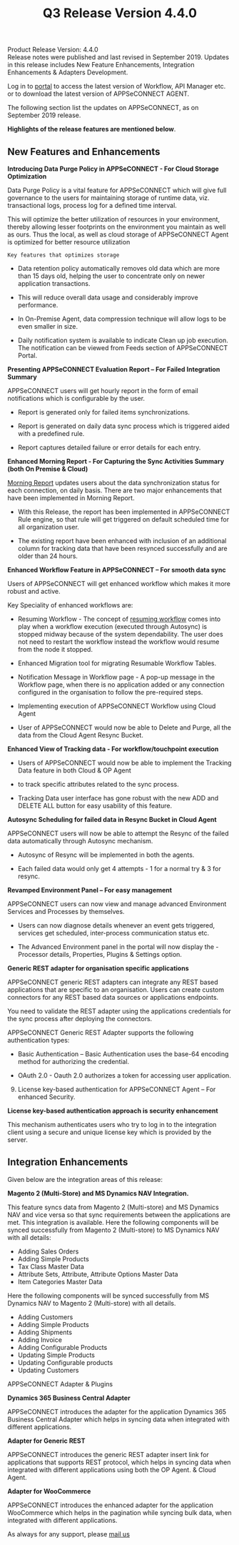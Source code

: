 ﻿---
title: "Q3 Release Version 4.4.0"
toc: true
tag: developers
category: "release-notes"
menus: 
    2019Release:
        title: "Q3 V 4.4.0"
        weight: 2
        icon: fa fa-wpexplorer
        identifier: Q3Release
---
Product Release Version: 4.4.0   
Release notes were published and last revised in September 2019. 
Updates in this release includes New Feature Enhancements, Integration Enhancements
& Adapters Development. 

Log in to [portal](https://portal.appseconnect.com/Account/Login?ReturnUrl=%2f#!) to access the latest version of Workflow, 
API Manager etc. or to download the latest version of APPSeCONNECT AGENT.
    
The following section list the updates on APPSeCONNECT, as on September 2019 release.  

**Highlights of the release features are mentioned below**.

## New Features and Enhancements

**Introducing Data Purge Policy in APPSeCONNECT - For Cloud Storage Optimization**  

Data Purge Policy is a vital feature for APPSeCONNECT which will give full 
governance to the users for maintaining storage of runtime data, 
viz. transactional logs, process log for a defined time interval. 

This will optimize the better utilization of resources in your environment,
thereby allowing lesser footprints on the environment you maintain as well as ours. Thus the local, as well as cloud storage of APPSeCONNECT Agent is optimized for better resource utilization

`Key features that optimizes storage`

- Data retention policy automatically removes old data which are more than 15 days old, helping the user to concentrate only on newer application transactions. 

- This will reduce overall data usage and considerably improve performance.

- In On-Premise Agent, data compression technique will allow logs to be even smaller in size. 

- Daily notification system is available to indicate Clean up job execution. The notification can be viewed from Feeds section of APPSeCONNECT Portal.

**Presenting APPSeCONNECT Evaluation Report – For Failed Integration Summary**

APPSeCONNECT users will get hourly report in the form of email notifications 
which is configurable by the user.  

- Report is generated only for failed items synchronizations. 

- Report is generated on daily data sync process which is triggered aided with a predefined rule. 

- Report captures detailed failure or error details for each entry.

**Enhanced Morning Report - For Capturing the Sync Activities Summary (both On Premise & Cloud)**

[Morning Report](https://docs.appseconnect.com/rule/default-rule-for-morning-report/) updates users about the data synchronization status for each connection, on daily basis. There are two major enhancements that have been implemented in Morning Report.

- With this Release, the report has been implemented in APPSeCONNECT Rule engine, so that rule will get triggered on default scheduled time for all organization user.

- The existing report have been enhanced with inclusion of an additional column for tracking data that have been resynced successfully and are older than 24 hours.

**Enhanced Workflow Feature in APPSeCONNECT – For smooth data sync**

Users of APPSeCONNECT will get enhanced workflow which makes it more robust
and active.

Key Speciality of enhanced workflows are:

- Resuming Workflow - The concept of [resuming workflow](https://docs.appseconnect.com/resuming%20workflows/resuming-workflows/) comes into play when a workflow execution (executed through Autosync) is stopped midway because of the system dependability. The user does not need to restart the workflow instead the workflow would resume from the node it stopped.

- Enhanced Migration tool for migrating Resumable Workflow Tables.

- Notification Message in Workflow page - A pop-up message in the Workflow page, when there is no application added or any connection configured in the organisation to follow the pre-required steps.

- Implementing execution of APPSeCONNECT Workflow using Cloud Agent

- User of APPSeCONNECT would now be able to Delete and Purge, all the data from the Cloud Agent Resync Bucket.

**Enhanced View of Tracking data - For workflow/touchpoint execution**

- Users of APPSeCONNECT would now be able to implement the Tracking Data feature in both Cloud & OP Agent
-  to track specific attributes related to the sync process.   

- Tracking Data user interface has gone robust with the new ADD and DELETE ALL button for easy usability of this feature.

**Autosync Scheduling for failed data in Resync Bucket in Cloud Agent**  

APPSeCONNECT users will now be able to attempt the Resync of the failed data 
automatically through Autosync mechanism.

- Autosync of Resync will be implemented in both the agents. 

- Each failed data would only get 4 attempts - 1 for a normal try & 3 for resync.

**Revamped Environment Panel – For easy management**

APPSeCONNECT users can now view and manage advanced Environment Services and Processes by themselves.

- Users can now diagnose details whenever an event gets triggered, services get scheduled, inter-process communication status etc.

- The Advanced Environment panel in the portal will now display the - Processor details, Properties, Plugins & Settings option.

**Generic REST adapter  for organisation specific applications**   

APPSeCONNECT generic REST adapters can integrate any REST based applications 
that are specific to an organisation. Users can create custom connectors 
for any REST based data sources or applications endpoints. 

You need to validate the REST adapter using the applications credentials 
for the sync process after deploying the connectors.

APPSeCONNECT Generic REST Adapter supports the following authentication types:

- Basic Authentication – Basic Authentication uses the base-64 encoding method for authorizing the credential.

- OAuth 2.0 - Oauth 2.0 authorizes a token for accessing user application.

9.    License key-based authentication for APPSeCONNECT Agent – For enhanced Security.

**License key-based authentication approach is security enhancement**  

This mechanism authenticates users who try to log in to the integration 
client using a secure and unique license key which is provided by the server.  

## Integration Enhancements

Given below are the integration areas of this release:

**Magento 2 (Multi-Store) and MS Dynamics NAV Integration.**

This feature syncs data from Magento 2 (Multi-store) and MS Dynamics NAV and vice versa so that sync requirements between the applications are met. This integration is available.
Here the following components will be synced successfully from Magento 2 (Multi-store) to MS Dynamics NAV with all details:

- Adding Sales Orders
- Adding Simple Products
- Tax Class Master Data
- Attribute Sets, Attribute, Attribute Options Master Data
- Item Categories Master Data

Here the following components will be synced successfully from 
MS Dynamics NAV to Magento 2 (Multi-store) with all details.

- Adding Customers
- Adding Simple Products
- Adding Shipments
- Adding Invoice
- Adding Configurable Products
- Updating Simple Products
- Updating Configurable products
- Updating Customers

APPSeCONNECT Adapter & Plugins

**Dynamics 365 Business Central Adapter**

APPSeCONNECT introduces the adapter for the application Dynamics 365 Business Central Adapter which helps in syncing data when integrated with different applications.

**Adapter for Generic REST**

APPSeCONNECT introduces the generic REST adapter insert link for applications that supports REST protocol, which helps in syncing data when integrated with different applications using both the OP Agent. & Cloud Agent.

**Adapter for WooCommerce**

APPSeCONNECT introduces the enhanced adapter for the application WooCommerce 
which helps in the pagination while syncing bulk data, when integrated with 
different applications.

 As always for any support, please [mail us](support@appseconnect.com) 
